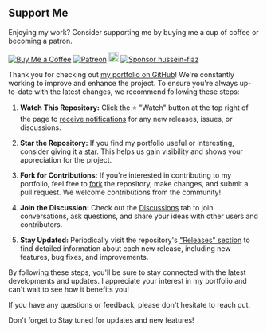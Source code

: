 
## Support Me

Enjoying my work? Consider supporting me by buying me a cup of coffee or becoming a patron.

[![Buy Me a Coffee](https://img.shields.io/badge/Buy%20Me%20a%20Coffee-Donate-orange?logo=buy-me-a-coffee&s=20)](https://www.buymeacoffee.com/husseinfiaz)
[![Patreon](https://img.shields.io/badge/Patreon-Support-red?logo=patreon&s=20)](https://www.patreon.com/hussein_fiaz)
<a href="https://ko-fi.com/husseinfiaz"><img src="https://ko-fi.com/img/githubbutton_sm.svg" alt="Ko-fi" height="20"></a>
[![Sponsor hussein-fiaz](https://img.shields.io/badge/Sponsor-hussein--fiaz-brightgreen?logo=github)](https://github.com/sponsors/hussein-fiaz)


Thank you for checking out [my portfolio on GitHub](https://github.com/hussein-fiaz/portfolio)! We're constantly working to improve and enhance the project. To ensure you're always up-to-date with the latest changes, we recommend following these steps:

1. **Watch This Repository:** Click the ⭐️ "Watch" button at the top right of the page to [receive notifications](https://docs.github.com/en/account-and-profile/managing-subscriptions-and-notifications-on-github/watching-and-unwatching-repositories) for any new releases, issues, or discussions.

2. **Star the Repository:** If you find my portfolio useful or interesting, consider giving it a [star](https://github.com/hussein-fiaz/portfolio/stargazers). This helps us gain visibility and shows your appreciation for the project.

3. **Fork for Contributions:** If you're interested in contributing to my portfolio, feel free to [fork](https://github.com/hussein-fiaz/portfolio/fork) the repository, make changes, and submit a pull request. We welcome contributions from the community!

4. **Join the Discussion:** Check out the [Discussions](https://github.com/hussein-fiaz/portfolio/discussions) tab to join conversations, ask questions, and share your ideas with other users and contributors.

5. **Stay Updated:** Periodically visit the repository's ["Releases" section](https://github.com/hussein-fiaz/portfolio/releases) to find detailed information about each new release, including new features, bug fixes, and improvements.

By following these steps, you'll be sure to stay connected with the latest developments and updates. I appreciate your interest in my portfolio and can't wait to see how it benefits you!

If you have any questions or feedback, please don't hesitate to reach out.

Don't forget to Stay tuned for updates and new features!

